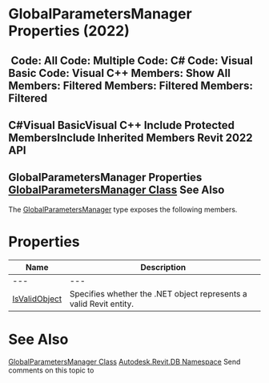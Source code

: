 # GlobalParametersManager Properties (2022)

﻿
 Code: All Code: Multiple Code: C# Code: Visual Basic Code: Visual C++  Members: Show All Members: Filtered Members: Filtered Members: Filtered   
---  
C#Visual BasicVisual C++
Include Protected MembersInclude Inherited Members
Revit 2022 API  
---  
GlobalParametersManager Properties  
[GlobalParametersManager Class](f3af05ec-1f0c-fe86-6708-0a211a40bcda.md "GlobalParametersManager Class") See Also  
---  
The [GlobalParametersManager](f3af05ec-1f0c-fe86-6708-0a211a40bcda.md "GlobalParametersManager Class") type exposes the following members.
# Properties
| Name | Description |
| --- | --- |
| --- | --- | --- |
| [IsValidObject](b6edb30b-f31b-688c-baa2-2c8eb7f2d6cc.md "IsValidObject Property") | Specifies whether the .NET object represents a valid Revit entity. |

# See Also
[GlobalParametersManager Class](f3af05ec-1f0c-fe86-6708-0a211a40bcda.md "GlobalParametersManager Class")
[Autodesk.Revit.DB Namespace](87546ba7-461b-c646-cbb1-2cb8f5bff8b2.md "Autodesk.Revit.DB Namespace")
Send comments on this topic to 